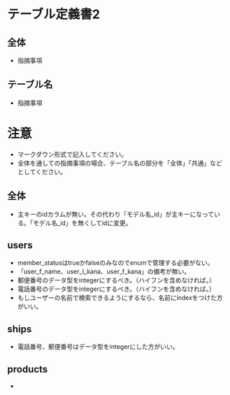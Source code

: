 # テーブル定義書2
## 全体
- 指摘事項

## テーブル名
- 指摘事項

# 注意
* マークダウン形式で記入してください。
* 全体を通しての指摘事項の場合、テーブル名の部分を「全体」「共通」などとしてください。


## 全体
- 主キーのidカラムが無い。その代わり「モデル名_id」が主キーになっている。「モデル名_id」を無くしてidに変更。

## users
- member_statusはtrueかfalseのみなのでenumで管理する必要がない。
- 「user_f_name、user_l_kana、user_f_kana」の備考が無い。
- 郵便番号のデータ型をintegerにするべき。（ハイフンを含めなければ。）
- 電話番号のデータ型をintegerにするべき。（ハイフンを含めなければ。）
- もしユーザーの名前で検索できるようにするなら、名前にindexをつけた方がいい。

## ships
- 電話番号、郵便番号はデータ型をintegerにした方がいい。

## products
- 
